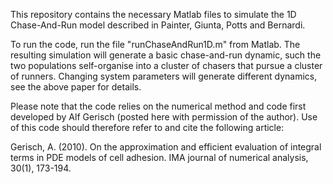 This repository contains the necessary Matlab files to simulate the 1D Chase-And-Run model described in Painter, Giunta, Potts and Bernardi. 

To run the code, run the file "runChaseAndRun1D.m" from Matlab. The resulting simulation will generate a basic chase-and-run dynamic, such the two populations self-organise into a cluster of chasers that pursue a cluster of runners. Changing system parameters will generate different dynamics, see the above paper for details.

Please note that the code relies on the numerical method and code first developed by Alf Gerisch (posted here with permission of the author). Use of this code should therefore refer to and cite the following article:

Gerisch, A. (2010). On the approximation and efficient evaluation of integral terms in PDE models of cell adhesion. IMA journal of numerical analysis, 30(1), 173-194.
